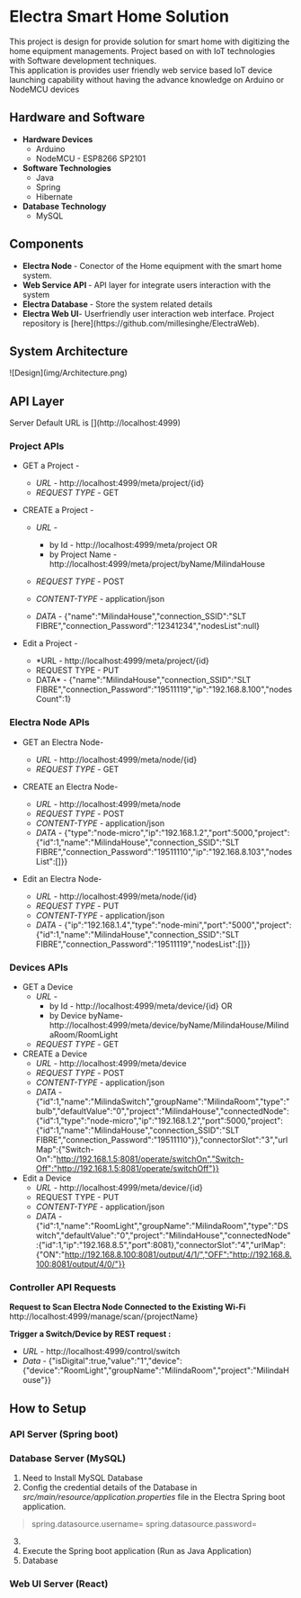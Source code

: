 <h1 id="electra-smart-home-solution">Electra Smart Home Solution</h1>
<p>This project is design for provide solution for smart home with digitizing the home equipment managements. Project based on with IoT technologies with Software development techniques.<br>
This application is provides user friendly web service based IoT device launching capability without having the advance knowledge on Arduino or NodeMCU devices</p>
<h2 id="hardware-and-software">Hardware and Software</h2>
<ul>
<li><strong>Hardware Devices</strong>
<ul>
<li>Arduino</li>
<li>NodeMCU - ESP8266 SP2101</li>
</ul>
</li>
<li><strong>Software Technologies</strong>
<ul>
<li>Java</li>
<li>Spring</li>
<li>Hibernate</li>
</ul>
</li>
<li><strong>Database Technology</strong>
<ul>
<li>MySQL</li>
</ul>
</li>
</ul>
<h2 id="components">Components</h2>
<ul>
<li><strong>Electra Node </strong>- Conector of the Home equipment with the smart home system.</li>
<li><strong>Web Service API </strong>- API layer for integrate users interaction with the system</li>
<li><strong>Electra Database </strong>- Store the system related details</li>
<li><strong>Electra Web UI</strong>- Userfriendly user interaction web interface. Project repository is [here](https://github.com/millesinghe/ElectraWeb).</li>
</ul>

<h2 id="electra-node">System Architecture</h2>
![Design](img/Architecture.png)

<h2 id="electra-node">API Layer</h2>
Server Default URL is [](http://localhost:4999)
<h3><strong>Project APIs</strong></h3>

 - GET a Project - 
	 - *URL* - http://localhost:4999/meta/project/{id}
	 - *REQUEST TYPE -*  GET
 - CREATE a Project - 
	  - *URL* -  
		  - by Id - 
		  http://localhost:4999/meta/project
					  OR
		 - by Project Name - http://localhost:4999/meta/project/byName/MilindaHouse
	  
	 - *REQUEST TYPE* - POST
	 - *CONTENT-TYPE -* application/json
	 - *DATA* - {"name":"MilindaHouse","connection_SSID":"SLT FIBRE","connection_Password":"12341234","nodesList":null}
	 
 - Edit a Project - 
 	 - *URL - http://localhost:4999/meta/project/{id}
	 - REQUEST TYPE - PUT
	 - DATA* - {"name":"MilindaHouse","connection_SSID":"SLT FIBRE","connection_Password":"19511119","ip":"192.168.8.100","nodesCount":1}

<h3><strong>Electra Node APIs</strong></h3>

 - GET an Electra Node- 
	 - *URL* - http://localhost:4999/meta/node/{id}
	 - *REQUEST TYPE -* GET
	 
 - CREATE an Electra Node- 
	  - *URL* - http://localhost:4999/meta/node
	 - *REQUEST TYPE* - POST
	 - *CONTENT-TYPE -* application/json
	 - *DATA* - {"type":"node-micro","ip":"192.168.1.2","port":5000,"project":{"id":1,"name":"MilindaHouse","connection_SSID":"SLT FIBRE","connection_Password":"19511110","ip":"192.168.8.103","nodesList":[]}}

 - Edit an Electra Node- 
 	 - *URL* - http://localhost:4999/meta/node/{id}
	 - *REQUEST TYPE* - PUT
	 - *CONTENT-TYPE* - application/json
	 - *DATA* - {"ip":"192.168.1.4","type":"node-mini","port":"5000","project":{"id":1,"name":"MilindaHouse","connection_SSID":"SLT FIBRE","connection_Password":"19511119","nodesList":[]}}

<h3><strong>Devices APIs<strong></strong></strong></h3>

 - GET a Device 
	 - *URL* - 
		  - by Id - 
		  http://localhost:4999/meta/device/{id}
					  OR
		 - by Device byName- http://localhost:4999/meta/device/byName/MilindaHouse/MilindaRoom/RoomLight
	 - *REQUEST TYPE -* GET
 - CREATE a Device 
	  - *URL* - http://localhost:4999/meta/device
	 - *REQUEST TYPE* - POST
	 - *CONTENT-TYPE -* application/json 
	 - *DATA* - {"id":1,"name":"MilindaSwitch","groupName":"MilindaRoom","type":"bulb","defaultValue":"0","project":"MilindaHouse","connectedNode":{"id":1,"type":"node-micro","ip":"192.168.1.2","port":5000,"project":{"id":1,"name":"MilindaHouse","connection_SSID":"SLT FIBRE","connection_Password":"19511110"}},"connectorSlot":"3","urlMap":{"Switch-On":"http://192.168.1.5:8081/operate/switchOn","Switch-Off":"http://192.168.1.5:8081/operate/switchOff"}}
 - Edit a Device
 	 - *URL* - http://localhost:4999/meta/device/{id}
	 - REQUEST TYPE - PUT
	 - *CONTENT-TYPE -* application/json
	 - *DATA* - {"id":1,"name":"RoomLight","groupName":"MilindaRoom","type":"DSwitch","defaultValue":"0","project":"MilindaHouse","connectedNode":{"id":1,"ip":"192.168.8.5","port":8081},"connectorSlot":"4","urlMap":{"ON":"http://192.168.8.100:8081/output/4/1/","OFF":"http://192.168.8.100:8081/output/4/0/"}}

<h3>Controller API Requests </h3>

**Request to Scan Electra Node Connected to the Existing Wi-Fi** http://localhost:4999/manage/scan/{projectName}

**Trigger a Switch/Device by REST request :**
 - *URL* - http://localhost:4999/control/switch
 - *Data* - {"isDigital":true,"value":"1","device":{"device":"RoomLight","groupName":"MilindaRoom","project":"MilindaHouse"}}

<h2> How to Setup </h2>

<h3>API Server (Spring boot)</h3>

<h3>Database Server (MySQL)</h3>

 1. Need to Install MySQL Database
 2. Config the credential details of the Database in *src/main/resource/application.properties* file in the Electra Spring boot application.
> spring.datasource.username= 
> 	spring.datasource.password=

 3. 
 4. Execute the Spring boot application (Run as Java Application)
 5. Database 

<h3>Web UI Server (React)</h3>
<!--stackedit_data:
eyJoaXN0b3J5IjpbMTE4NjI0NzE5Niw0MjkzOTc2NDksLTI4Mz
MwNTM0LC0xOTgyNTY5MDcxLC00NTEyNTYyMDEsMTY5MDg4NzMx
OSwyMzg5MTExOTEsLTM1ODA4MjE1MSwxMjk2MjQ1MDU5LDg2Mz
I0Nzg2OSwtMTE1Mzg1Mzg3LC0xNDMzNzEwMzE2LC0zMzI0NTUz
NjNdfQ==
-->